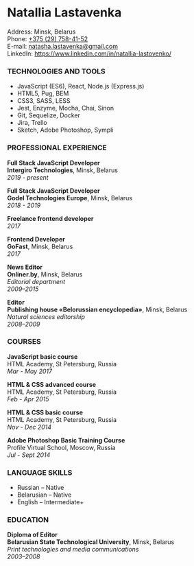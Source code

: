<h1>Natallia Lastavenka</h1>
Address: Minsk, Belarus<br>
Phone: <a href="tel:+375297584152">+375 (29) 758-41-52</a><br>
E-mail: <a href="mailto:natasha.lastavenka@gmail.com">natasha.lastavenka@gmail.com</a><br>
LinkedIn: <a href="https://www.linkedin.com/in/natallia-lastovenko/">https://www.linkedin.com/in/natallia-lastovenko/</a>

<h3>TECHNOLOGIES AND TOOLS</h3>
<ul>
  <li>JavaScript (ES6), React, Node.js (Express.js)</li>
  <li>HTML5, Pug, BEM</li>
  <li>CSS3, SASS, LESS</li>
  <li>Jest, Enzyme, Mocha, Chai, Sinon</li>
  <li>Git, Sequelize, Docker</li>
  <li>Jira, Trello</li>
  <li>Sketch, Adobe Photoshop, Sympli</li>
</ul>

<h3>PROFESSIONAL EXPERIENCE</h3>
<p><strong>Full Stack JavaScript Developer</strong><br>
  <strong>Intergiro Technologies</strong>, Minsk, Belarus<br>
  <em>2019 - present</em>
</p>
<p><strong>Full Stack JavaScript Developer</strong><br>
  <strong>Godel Technologies Europe</strong>, Minsk, Belarus<br>
  <em>2018 - 2019</em>
</p>
<p><strong>Freelance frontend developer</strong><br>
  <em>2017</em>
</p>
<p><strong>Frontend Developer</strong><br>
  <strong>GoFast</strong>, Minsk, Belarus<br>
  <em>2017</em>
</p>
<p><strong>News Editor</strong><br>
  <strong>Onliner.by</strong>, Minsk, Belarus<br>
  <em>Editorial department</em><br>
  <em>2009–2015</em>
</p>
<p><strong>Editor</strong><br>
  <strong>Publishing house «Belorussian encyclopedia»</strong>, Minsk, Belarus<br>
  <em>Natural sciences editorship</em><br>
  <em>2008–2009</em>
</p>

<h3>COURSES</h3>
<p><strong>JavaScript basic course</strong><br>
  HTML Academy, St Petersburg, Russia<br>
  <em>Mar - May 2017</em>
</p>
<p><strong>HTML &#38; CSS advanced course</strong><br>
  HTML Academy, St Petersburg, Russia<br>
  <em>Feb - Apr 2015</em>
</p>
<p><strong>HTML &#38; CSS basic course</strong><br>
  HTML Academy, St Petersburg, Russia<br>
  <em>Nov - Dec 2014</em>
</p>
<p><strong>Adobe Photoshop Basic Training Course</strong><br>
  Profile Virtual School, Moscow, Russia<br>
  <em>Jul - Sept 2014</em>
</p>

<h3>LANGUAGE SKILLS</h3>
<ul>
  <li>Russian – Native</li>
  <li>Belarusian – Native</li>
  <li>English – Intermediate+</li>
</ul>

<h3>EDUCATION</h3>
<p><strong>Diploma of Editor</strong><br>
  <strong>Belarusian State Technological University</strong>, Minsk, Belarus<br>
  <em>Print technologies and media communications</em><br>
  <em>2003–2008</em>
</p>
